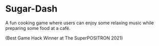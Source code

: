 # Sugar-Dash
A fun cooking game where users can enjoy some relaxing music while preparing some food at a café.

(Best Game Hack Winner at The SuperPOSITRON 2021)
